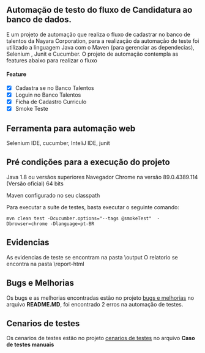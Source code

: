 ## Automação de testo do fluxo de Candidatura ao banco de dados.
E um projeto de automação que realiza o fluxo de cadastrar no banco de talentos da Nayara Corporation, para a realização da automação de teste foi utilizado a linguagem Java com o Maven (para gerenciar as dependecias), Selenium , Junit e Cucumber. O projeto de automação contempla as features abaixo para realizar o fluxo</p>

#### Feature
- [x] Cadastra se no Banco Talentos
- [x] Loguin no Banco Talentos
- [x] Ficha de Cadastro Curriculo
- [X] Smoke Teste

## Ferramenta para automação web
Selenium IDE, cucumber, InteliJ IDE, junit

## Pré condições para a execução do projeto
Java 1.8 ou versãos superiores
Navegador Chrome na versão 89.0.4389.114 (Versão oficial) 64 bits

Maven configurado no seu classpath

Para executar a suíte de testes, basta executar o seguinte comando:

```shell script
mvn clean test -Dcucumber.options="--tags @smokeTest"  -Dbrowser=chrome -Dlanguage=pt-BR
```

## Evidencias

As evidencias de teste se encontram na pasta \output
O relatorio se encontra na pasta \report-html

## Bugs e Melhorias
Os bugs e as melhorias encontradas estão no projeto [bugs e melhorias](https://github.com/Fernandatrindade/Testes-Manuais-Banco-de-talentos#readme) no arquivo **README.MD**, foi encontrado 2 erros na automação de testes.

## Cenarios de testes
Os cenarios de testes estão no projeto [cenarios de testes](https://github.com/Fernandatrindade/Testes-Manuais-Banco-de-talentos/blob/main/Casos%20de%20testes%20manuais) no arquivo **Caso de testes manuais**
